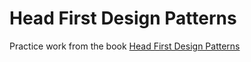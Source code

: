 # Head First Design Patterns

Practice work from the book [Head First Design Patterns](https://www.oreilly.com/library/view/head-first-design/0596007124)
